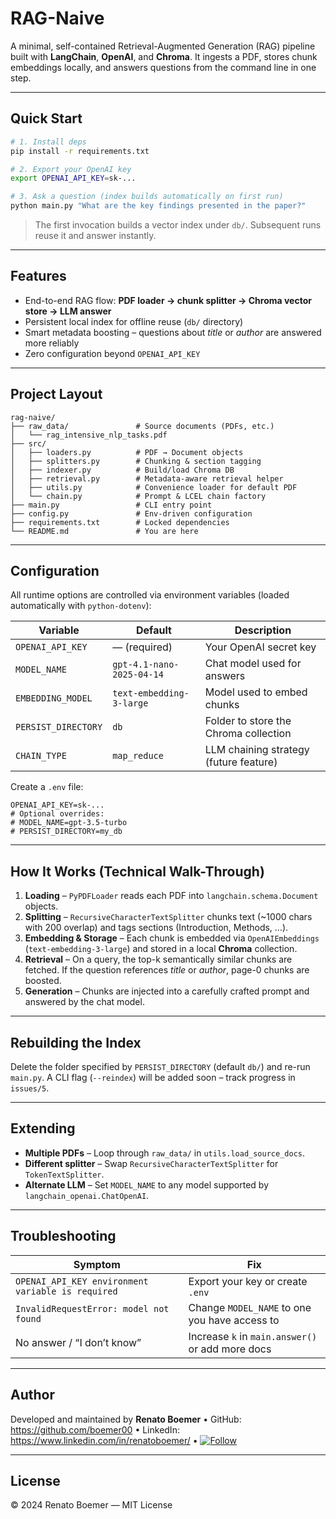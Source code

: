 # RAG-Naive

A minimal, self-contained Retrieval-Augmented Generation (RAG) pipeline built with **LangChain**, **OpenAI**, and **Chroma**.
It ingests a PDF, stores chunk embeddings locally, and answers questions from the command line in one step.

---

## Quick Start
```bash
# 1. Install deps
pip install -r requirements.txt

# 2. Export your OpenAI key
export OPENAI_API_KEY=sk-...

# 3. Ask a question (index builds automatically on first run)
python main.py "What are the key findings presented in the paper?"
```

> The first invocation builds a vector index under `db/`. Subsequent runs reuse it and answer instantly.

---

## Features
* End-to-end RAG flow: **PDF loader → chunk splitter → Chroma vector store → LLM answer**
* Persistent local index for offline reuse (`db/` directory)
* Smart metadata boosting – questions about *title* or *author* are answered more reliably
* Zero configuration beyond `OPENAI_API_KEY`

---

## Project Layout
```text
rag-naive/
├── raw_data/               # Source documents (PDFs, etc.)
│   └── rag_intensive_nlp_tasks.pdf
├── src/
│   ├── loaders.py          # PDF → Document objects
│   ├── splitters.py        # Chunking & section tagging
│   ├── indexer.py          # Build/load Chroma DB
│   ├── retrieval.py        # Metadata-aware retrieval helper
│   ├── utils.py            # Convenience loader for default PDF
│   └── chain.py            # Prompt & LCEL chain factory
├── main.py                 # CLI entry point
├── config.py               # Env-driven configuration
├── requirements.txt        # Locked dependencies
└── README.md               # You are here
```

---

## Configuration
All runtime options are controlled via environment variables (loaded automatically with `python-dotenv`):

| Variable            | Default                         | Description                              |
|---------------------|---------------------------------|------------------------------------------|
| `OPENAI_API_KEY`    | — (required)                    | Your OpenAI secret key                   |
| `MODEL_NAME`        | `gpt-4.1-nano-2025-04-14`       | Chat model used for answers              |
| `EMBEDDING_MODEL`   | `text-embedding-3-large`        | Model used to embed chunks               |
| `PERSIST_DIRECTORY` | `db`                            | Folder to store the Chroma collection    |
| `CHAIN_TYPE`        | `map_reduce`                    | LLM chaining strategy (future feature)   |

Create a `.env` file:
```env
OPENAI_API_KEY=sk-...
# Optional overrides:
# MODEL_NAME=gpt-3.5-turbo
# PERSIST_DIRECTORY=my_db
```

---

## How It Works (Technical Walk-Through)
1. **Loading** – `PyPDFLoader` reads each PDF into `langchain.schema.Document` objects.
2. **Splitting** – `RecursiveCharacterTextSplitter` chunks text (~1000 chars with 200 overlap) and tags sections (Introduction, Methods, …).
3. **Embedding & Storage** – Each chunk is embedded via `OpenAIEmbeddings` (`text-embedding-3-large`) and stored in a local **Chroma** collection.
4. **Retrieval** – On a query, the top-k semantically similar chunks are fetched.
   If the question references *title* or *author*, page-0 chunks are boosted.
5. **Generation** – Chunks are injected into a carefully crafted prompt and answered by the chat model.

---

## Rebuilding the Index
Delete the folder specified by `PERSIST_DIRECTORY` (default `db/`) and re-run `main.py`.
A CLI flag (`--reindex`) will be added soon – track progress in `issues/5`.

---

## Extending
* **Multiple PDFs** – Loop through `raw_data/` in `utils.load_source_docs`.
* **Different splitter** – Swap `RecursiveCharacterTextSplitter` for `TokenTextSplitter`.
* **Alternate LLM** – Set `MODEL_NAME` to any model supported by `langchain_openai.ChatOpenAI`.

---

## Troubleshooting
| Symptom                                         | Fix |
|-------------------------------------------------|-----|
| `OPENAI_API_KEY environment variable is required` | Export your key or create `.env` |
| `InvalidRequestError: model not found`          | Change `MODEL_NAME` to one you have access to |
| No answer / “I don’t know”                      | Increase `k` in `main.answer()` or add more docs |

---

## Author
   Developed and maintained by **Renato Boemer**
   • GitHub: https://github.com/boemer00
   • LinkedIn: https://www.linkedin.com/in/renatoboemer/
   • [![Follow](https://img.shields.io/github/followers/boemer00?label=Follow%20%40boemer00&style=social)](https://github.com/boemer00)

---

## License
© 2024 Renato Boemer — MIT License
